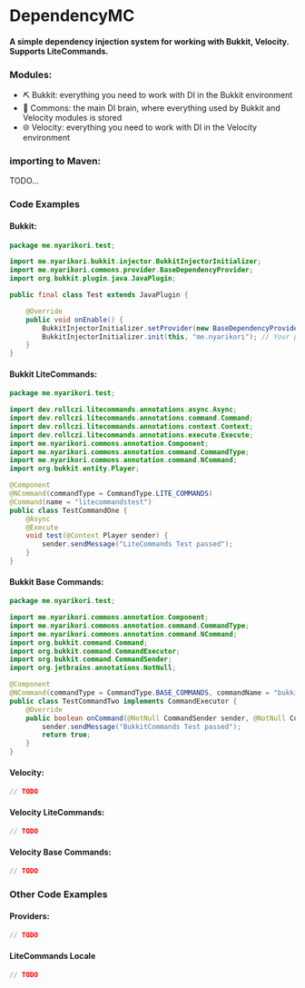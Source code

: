 # DependencyMC
#### A simple dependency injection system for working with Bukkit, Velocity. Supports LiteCommands.

### Modules: 
- ⛏️ Bukkit: everything you need to work with DI in the Bukkit environment
- 🧠 Commons: the main DI brain, where everything used by Bukkit and Velocity modules is stored
- 🌐 Velocity: everything you need to work with DI in the Velocity environment

### importing to Maven:
TODO...

### Code Examples
#### Bukkit:
```java
package me.nyarikori.test;

import me.nyarikori.bukkit.injector.BukkitInjectorInitializer;
import me.nyarikori.commons.provider.BaseDependencyProvider;
import org.bukkit.plugin.java.JavaPlugin;

public final class Test extends JavaPlugin {

    @Override
    public void onEnable() {
        BukkitInjectorInitializer.setProvider(new BaseDependencyProvider());
        BukkitInjectorInitializer.init(this, "me.nyarikori"); // Your package
    }
}
```
#### Bukkit LiteCommands:
```java
package me.nyarikori.test;

import dev.rollczi.litecommands.annotations.async.Async;
import dev.rollczi.litecommands.annotations.command.Command;
import dev.rollczi.litecommands.annotations.context.Context;
import dev.rollczi.litecommands.annotations.execute.Execute;
import me.nyarikori.commons.annotation.Component;
import me.nyarikori.commons.annotation.command.CommandType;
import me.nyarikori.commons.annotation.command.NCommand;
import org.bukkit.entity.Player;

@Component
@NCommand(commandType = CommandType.LITE_COMMANDS)
@Command(name = "litecommandstest")
public class TestCommandOne {
    @Async
    @Execute
    void test(@Context Player sender) {
        sender.sendMessage("LiteCommands Test passed");
    }
}
```
#### Bukkit Base Commands:
```java
package me.nyarikori.test;

import me.nyarikori.commons.annotation.Component;
import me.nyarikori.commons.annotation.command.CommandType;
import me.nyarikori.commons.annotation.command.NCommand;
import org.bukkit.command.Command;
import org.bukkit.command.CommandExecutor;
import org.bukkit.command.CommandSender;
import org.jetbrains.annotations.NotNull;

@Component
@NCommand(commandType = CommandType.BASE_COMMANDS, commandName = "bukkitcommandstest")
public class TestCommandTwo implements CommandExecutor {
    @Override
    public boolean onCommand(@NotNull CommandSender sender, @NotNull Command command, @NotNull String label, @NotNull String[] args) {
        sender.sendMessage("BukkitCommands Test passed");
        return true;
    }
}
```

#### Velocity:
```java
// TODO
```

#### Velocity LiteCommands:
```java
// TODO
```

#### Velocity Base Commands:
```java
// TODO
```

### Other Code Examples

#### Providers:
```java
// TODO
```

#### LiteCommands Locale
```java
// TODO
```